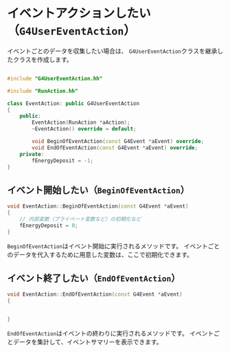 # イベントアクションしたい（``G4UserEventAction``）

イベントごとのデータを収集したい場合は、
``G4UserEventAction``クラスを継承したクラスを作成します。

```cpp

#include "G4UserEventAction.hh"

#include "RunAction.hh"

class EventAction: public G4UserEventAction
{
    public:
        EventAction(RunAction *aAction);
        ~EventAction() override = default;

        void BeginOfEventAction(const G4Event *aEvent) override;
        void EndOfEventAction(const G4Event *aEvent) override;
    private:
        fEnergyDeposit = -1;
}
```

## イベント開始したい（``BeginOfEventAction``）

```cpp
void EventAction::BeginOfEventAction(const G4Event *aEvent)
{
    // 内部変数（プライベート変数など）の初期化など
    fEnergyDeposit = 0;
}
```

``BeginOfEventAction``はイベント開始に実行されるメソッドです。
イベントごとのデータを代入するために用意した変数は、ここで初期化できます。

## イベント終了したい（``EndOfEventAction``）

```cpp
void EventAction::EndOfEventAction(const G4Event *aEvent)
{


}
```

``EndOfEventAction``はイベントの終わりに実行されるメソッドです。
イベントごとデータを集計して、イベントサマリーを表示できます。
